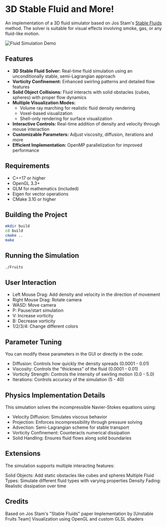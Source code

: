 # 3D Stable Fluid and More!

An implementation of a 3D fluid simulator based on Jos Stam's [Stable Fluids](https://pages.cs.wisc.edu/~chaol/data/cs777/stam-stable_fluids.pdf) method. The solver is suitable for visual effects involving smoke, gas, or any fluid-like motion.

![Fluid Simulation Demo](fluid/example-meshes/example.gif)

## Features

- **3D Stable Fluid Solver:** Real-time fluid simulation using an unconditionally stable, semi-Lagrangian approach
- **Vorticity Confinement:** Enhanced swirling patterns and detailed flow features
- **Solid Object Collisions:** Fluid interacts with solid obstacles (cubes, spheres) with proper flow dynamics
- **Multiple Visualization Modes:**
  - Volume ray marching for realistic fluid density rendering
  - Voxel-based visualization
  - Shell-only rendering for surface visualization
- **Interactive Controls:** Real-time addition of density and velocity through mouse interaction
- **Customizable Parameters:** Adjust viscosity, diffusion, iterations and more
- **Efficient Implementation:** OpenMP parallelization for improved performance

## Requirements

- C++17 or higher
- OpenGL 3.3+
- GLM for mathematics (included)
- Eigen for vector operations
- CMake 3.10 or higher

## Building the Project

```bash
mkdir build
cd build
cmake ..
make
```

## Running the Simulation 
```bash
./Fruits
```

## User Interaction
 - Left Mouse Drag: Add density and velocity in the direction of movement
 - Right Mouse Drag: Rotate camera
 - WASD: Move camera
 - P: Pause/start simulation
 - V: Increase vorticity
 - B: Decrease vorticity
 - 1/2/3/4: Change different colors

## Parameter Tuning
You can modify these parameters in the GUI or directly in the code:

 - Diffusion: Controls how quickly the density spreads (0.0001 - 0.01)
 - Viscosity: Controls the "thickness" of the fluid (0.0001 - 0.01)
 - Vorticity Strength: Controls the intensity of swirling motion (0.0 - 5.0)
 - Iterations: Controls accuracy of the simulation (5 - 40)

## Physics Implementation Details
This simulation solves the incompressible Navier-Stokes equations using:

 - Velocity Diffusion: Simulates viscous behavior
 - Projection: Enforces incompressibility through pressure solving
 - Advection: Semi-Lagrangian scheme for stable transport
 - Vorticity Confinement: Counteracts numerical dissipation
 - Solid Handling: Ensures fluid flows along solid boundaries
   
## Extensions
The simulation supports multiple interacting features:

Solid Objects: Add static obstacles like cubes and spheres
Multiple Fluid Types: Simulate different fluid types with varying properties
Density Fading: Realistic dissipation over time


## Credits
Based on Jos Stam's "Stable Fluids" paper
Implementation by [Unstable Fruits Team]
Visualization using OpenGL and custom GLSL shaders





